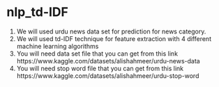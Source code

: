 # nlp_td-IDF
<ol>
<li>We will used urdu news data set for prediction for news category. </li>
<li>We will used td-IDF technique for feature extraction with 4 different machine learning algorithms</li>
<li>You will need data set file that you can get from this link https://www.kaggle.com/datasets/alishahmeer/urdu-news-data </li>
<li>You will need stop word file that you can get from this link https://www.kaggle.com/datasets/alishahmeer/urdu-stop-word </li>
</ol>

